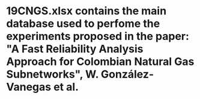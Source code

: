 # 19CNGS.xlsx contains the main database used to perfome the experiments proposed in the paper: "A Fast Reliability Analysis Approach for Colombian Natural Gas Subnetworks", W. González-Vanegas et al.

